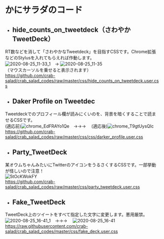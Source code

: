 # かにサラダのコード

* ## hide_counts_on_tweetdeck（さわやかTweetDeck）
RT数などを消して「さわやかなTweetdeck」を目指すCSSです。Chrome拡張などのStylusを入れてもらえれば作動します。  
![2020-08-25_11-33_1](https://user-images.githubusercontent.com/39154895/91116266-f06fe700-e6c6-11ea-8afe-1824b4ccc6e4.png)　→
![2020-08-25_11-35](https://user-images.githubusercontent.com/39154895/91116319-109fa600-e6c7-11ea-96b4-972ad0925a83.png)  
（マウスカーソルを乗せると表示されます）  
https://github.com/crab-salad/crab_salad_codes/raw/master/css/hide_counts_on_tweetdeck.user.css
  


* ## Daker Profile on Tweetdec
Tweetdeckでのプロフィール欄が読みにくいのを、背景を暗くすることで読ませるCSSです。  
(適応前)![chrome_EdFRAYo1Qe](https://user-images.githubusercontent.com/39154895/110268456-01e66400-8005-11eb-857d-a61935bdffea.png)　→→→　
(適応後)![chrome_T9gtUysQIc](https://user-images.githubusercontent.com/39154895/110268463-03b02780-8005-11eb-9242-5c6b381018a7.png)
https://github.com/crab-salad/crab_salad_codes/raw/master/css/css/darker_profile.user.css
  


* ## Party_TweetDeck
某オウムちゃんみたいにTwitterのアイコンをうるさくするCSSです。一部挙動が怪しいので注意！  
![5tOcKWokFY](https://user-images.githubusercontent.com/39154895/91115224-b867a480-e6c4-11ea-8ad2-ae5a1e245781.gif)  
https://github.com/crab-salad/crab_salad_codes/raw/master/css/party_tweetdeck.user.css
  


* ## Fake_TweetDeck
TweetDeck上のツイートをすべて指定した文字に変更します。悪用厳禁。  
![2020-08-25_16-41_1](https://user-images.githubusercontent.com/39154895/91147346-17dca900-e6f3-11ea-95ff-f1f121b8bbfb.png)　→→→　
![2020-08-25_16-41](https://user-images.githubusercontent.com/39154895/91147348-18753f80-e6f3-11ea-86c2-65c481d127f4.png)
https://raw.githubusercontent.com/crab-salad/crab_salad_codes/master/css/fake_deck.user.css
